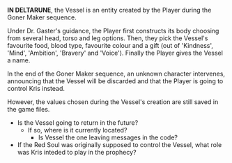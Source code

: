 **IN DELTARUNE**, the Vessel is an entity created by the Player during the <a onclick="loadFile('Goner Maker.md')">Goner Maker</a> sequence.

Under Dr. Gaster's guidance, the Player first constructs its body choosing from several head, torso and leg options. 
Then, they pick the Vessel's favourite food, blood type, favourite colour and a gift (out of 'Kindness', 'Mind', 'Ambition', 'Bravery' and 'Voice').
Finally the Player gives the Vessel a <a onclick="loadFile('Name Selector.md')">name</a>.

In the end of the Goner Maker sequence, <a onclick="loadFile('Third Entity.md')">an unknown character</a> intervenes, announcing that the Vessel will be discarded and that the Player is going to control <a onclick="loadFile('Kris.md')">Kris</a> instead.

However, the values chosen during the Vessel's creation are still saved in the game files.
- Is the Vessel going to return in the future?
    - If so, where is it currently located?
        - Is Vessel the one leaving <a onclick="loadFile('Messages in the Code.md')">messages in the code</a>?
- If the <a onclick="loadFile('Red Soul.md')">Red Soul</a> was originally supposed to control the Vessel, what role was <a onclick="loadFile('Kris.md')">Kris</a> inteded to play in the <a onclick="loadFile('Prophecy.md')">prophecy</a>?